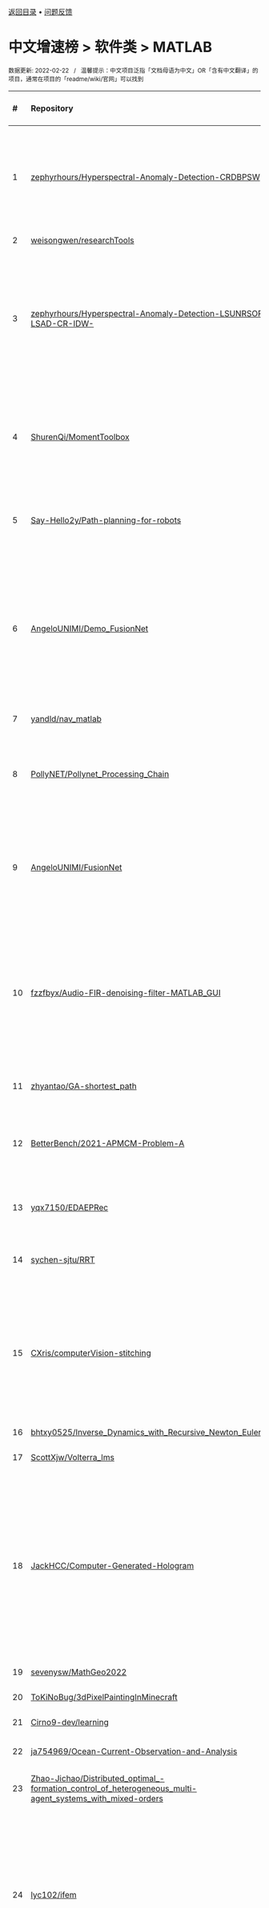 <a href="https://github.com/GrowingGit/GitHub-Chinese-Top-Charts#github中文排行榜">返回目录</a> • <a href="/content/docs/feedback.md">问题反馈</a>

# 中文增速榜 > 软件类 > MATLAB
<sub>数据更新: 2022-02-22&nbsp;&nbsp;&nbsp;/&nbsp;&nbsp;&nbsp;温馨提示：中文项目泛指「文档母语为中文」OR「含有中文翻译」的项目，通常在项目的「readme/wiki/官网」可以找到</sub>

|#|Repository|Description|Stars|Average daily growth|Updated|
|:-|:-|:-|:-|:-|:-|
|1|[zephyrhours/Hyperspectral-Anomaly-Detection-CRDBPSW](https://github.com/zephyrhours/Hyperspectral-Anomaly-Detection-CRDBPSW)|Collaborative representation with background purification and saliency weight for hyperspectral anomaly detection|7|0|2022-01-10|
|2|[weisongwen/researchTools](https://github.com/weisongwen/researchTools)|useful blogs for research|79|0|2022-01-30|
|3|[zephyrhours/Hyperspectral-Anomaly-Detection-LSUNRSORAD-and-LSAD-CR-IDW-](https://github.com/zephyrhours/Hyperspectral-Anomaly-Detection-LSUNRSORAD-and-LSAD-CR-IDW-)|This is the code for the paper nemed  'Anomaly Detection for Hyperspectral Imagery Based on the Regularized Subspace Method and Collaborative Representation'|16|0|2021-09-28|
|4|[ShurenQi/MomentToolbox](https://github.com/ShurenQi/MomentToolbox)|Matlab code for the paper "A survey of orthogonal moments for image representation: Theory, implementation, and evaluation"|13|0|2021-11-25|
|5|[Say-Hello2y/Path-planning-for-robots](https://github.com/Say-Hello2y/Path-planning-for-robots)|use Dijkstra 使用Dijkstra法实现了基于栅格地图的移动机器人路径规划|5|0|2021-12-29|
|6|[AngeloUNIMI/Demo_FusionNet](https://github.com/AngeloUNIMI/Demo_FusionNet)|Demonstration of FusionNet for touchless palmprint and finger texture recognition. Based on the source code for the 2019 IEEE CIVEMSA paper "Touchless palmprint and finger texture recognition: A Deep  ...|9|0|2021-09-06|
|7|[yandld/nav_matlab](https://github.com/yandld/nav_matlab)|基于的matlab导航科学计算库|71|0|2022-02-05|
|8|[PollyNET/Pollynet_Processing_Chain](https://github.com/PollyNET/Pollynet_Processing_Chain)|NRT lidar data processing program for multiwavelength polarization Raman lidar network (PollyNET)|6|0|2022-02-21|
|9|[AngeloUNIMI/FusionNet](https://github.com/AngeloUNIMI/FusionNet)|Source code for the 2019 IEEE CIVEMSA paper "Touchless palmprint and finger texture recognition: A Deep Learning fusion approach"|15|0|2021-09-06|
|10|[fzzfbyx/Audio-FIR-denoising-filter-MATLAB_GUI](https://github.com/fzzfbyx/Audio-FIR-denoising-filter-MATLAB_GUI)|利用MATLAB GUI设计平台，用窗函数法设计FIR数字滤波器，对所给出的含有噪声的声音信号进行数字滤波处理，得到降噪的声音信号，进行时域频域分析，同时分析不同窗函数的效果。|6|0|2021-09-13|
|11|[zhyantao/GA-shortest_path](https://github.com/zhyantao/GA-shortest_path)|遗传算法解决最短路径问题(两个出发点)|5|0|2021-12-25|
|12|[BetterBench/2021-APMCM-Problem-A](https://github.com/BetterBench/2021-APMCM-Problem-A)|2021年亚太地区数学建模赛题A(图像边缘分析与应用) Halcon方案实现、代码、实验数据|4|0|2021-11-30|
|13|[yqx7150/EDAEPRec](https://github.com/yqx7150/EDAEPRec)|Enhanced Denoising Auto-Encoding Priors for Reconstruction |7|0|2022-02-14|
|14|[sychen-sjtu/RRT](https://github.com/sychen-sjtu/RRT)|基于matlab仿真的puma560机械臂RRT路径规划算法|3|0|2021-11-15|
|15|[CXris/computerVision-stitching](https://github.com/CXris/computerVision-stitching)|使用Harris角点检测算法、最小二乘拟合、随机抽样一致算法(RANSAC)以及 HOG 描述符、线性融合等计算机视觉算法，使用Matlab实现将多张图像拼接成一张全景图。|2|0|2021-08-25|
|16|[bhtxy0525/Inverse_Dynamics_with_Recursive_Newton_Euler_Algorithm](https://github.com/bhtxy0525/Inverse_Dynamics_with_Recursive_Newton_Euler_Algorithm)|-|8|0|2021-11-24|
|17|[ScottXjw/Volterra_lms](https://github.com/ScottXjw/Volterra_lms)|Volterra_lms算法|2|0|2021-11-03|
|18|[JackHCC/Computer-Generated-Hologram](https://github.com/JackHCC/Computer-Generated-Hologram)|计算机全息计算与仿真框架【This library introduces the current production process of computer holography, and uses MATLAB and Python to record and reproduce holograms. In the future, I will build a computer hologra ...|3|0|2022-01-14|
|19|[sevenysw/MathGeo2022](https://github.com/sevenysw/MathGeo2022)|-|13|0|2022-02-11|
|20|[ToKiNoBug/3dPixelPaintingInMinecraft](https://github.com/ToKiNoBug/3dPixelPaintingInMinecraft)|在minecraft中生成3d的地图画|19|0|2021-09-24|
|21|[Cirno9-dev/learning](https://github.com/Cirno9-dev/learning)|机器学习|3|0|2021-12-18|
|22|[ja754969/Ocean-Current-Observation-and-Analysis](https://github.com/ja754969/Ocean-Current-Observation-and-Analysis)|洋流觀測分析 class at NTOU. File Station link : |2|0|2021-08-30|
|23|[Zhao-Jichao/Distributed_optimal_-formation_control_of_heterogeneous_multi-agent_systems_with_mixed-orders](https://github.com/Zhao-Jichao/Distributed_optimal_-formation_control_of_heterogeneous_multi-agent_systems_with_mixed-orders)|异构混合阶多智能体系统编队控制的分布式优化|4|0|2021-09-11|
|24|[lyc102/ifem](https://github.com/lyc102/ifem)|iFEM is a MATLAB software package containing robust, efficient, and easy-following codes for the main building blocks of adaptive finite element methods on unstructured simplicial grids in both two an ...|75|0|2022-02-18|
|25|[cmtso/EKI_geophysics_2020](https://github.com/cmtso/EKI_geophysics_2020)|Example MATLAB scripts for running ensemble Kalman inversion for electrical resistivity tomography data to accompany paper.|7|0|2021-10-20|
|26|[MrCaiDev/matlab-experiment](https://github.com/MrCaiDev/matlab-experiment)|程序基础+微积分+数值计算+最优化+随机模拟+椭球寻径。|3|0|2021-12-23|
|27|[zxb17zxb/SLIC](https://github.com/zxb17zxb/SLIC)|一个SLIC算法用于图像分割的matlab实现|3|0|2021-12-07|
|28|[xingchenzhang/VIFB](https://github.com/xingchenzhang/VIFB)|Visible and Infrared Image Fusion Benchmark|159|0|2021-09-27|
|29|[seer-group329/PositionAndPosConnectionOfTheCar](https://github.com/seer-group329/PositionAndPosConnectionOfTheCar)|在已知无人仓储车的起始与目标位姿的条件下，得到三阶连续的曲线路径|5|0|2021-09-18|
|30|[yeyuanxin110/CFOG](https://github.com/yeyuanxin110/CFOG)|-|11|0|2021-11-20|
|31|[yfor1008/saliency_detection](https://github.com/yfor1008/saliency_detection)|显著性检测|5|0|2022-01-23|
|32|[sjtu-jq/Image-registration](https://github.com/sjtu-jq/Image-registration)|Registration for power equipment infrared and visible images|17|0|2022-02-16|
|33|[burning489/2021_autumn_numerical_linear_algebra](https://github.com/burning489/2021_autumn_numerical_linear_algebra)|数值线性代数代码示例|3|0|2021-12-21|
|34|[tjzhang1993/Infrared-image-processing](https://github.com/tjzhang1993/Infrared-image-processing)|用于处理红外热成像得到的图片|2|0|2021-11-29|
|35|[woniuhuli/kdTree](https://github.com/woniuhuli/kdTree)|matlab实现对数据建立kd树，并且实现最近邻搜索|12|0|2021-12-14|
|36|[nanguoyu/Captcha-recognition](https://github.com/nanguoyu/Captcha-recognition)|[CAIA I Lab 5] Captcha recognition implemented by Matlab  [CAIA I Lab 5]数字图像验证码识别 |5|0|2021-12-14|
|37|[libai1943/AGV_Motion_Planning_with_Moving_Obstacles](https://github.com/libai1943/AGV_Motion_Planning_with_Moving_Obstacles)|Real-Time Trajectory Planning for AGV in the Presence of Moving Obstacles: A First-Search-Then-Optimization Approach|28|0|2022-01-24|
|38|[Say-Hello2y/MultiAgentSystem](https://github.com/Say-Hello2y/MultiAgentSystem)|针对基本的一阶二阶多智能体控制，给出了基本 的Matlab仿真|5|0|2022-01-07|
|39|[AirChem/F0AM](https://github.com/AirChem/F0AM)|Framework for 0-D Atmospheric Modeling|34|0|2022-01-20|
|40|[acsamson/ImageFusion-Algorithm](https://github.com/acsamson/ImageFusion-Algorithm)|ImageFusion algorithm, SSIM and PSNR evaluation（常见图像融合算法以及SSIM和PSNR评价|3|0|2021-08-30|
|41|[zephyrhours/Hyperspectral-Change-Detection-Based-on-Multiple-Morphological-Profiles](https://github.com/zephyrhours/Hyperspectral-Change-Detection-Based-on-Multiple-Morphological-Profiles)|Hyperspectral Change Detection Based on Multiple Morphological Profiles|8|0|2021-09-28|
|42|[a839290771/SSVEP-BCI-OpenBCI](https://github.com/a839290771/SSVEP-BCI-OpenBCI)|基于OpenBCI（Bciduino）完成的SSVEP项目，包括刺激器、信号实时传输、以及基于FFT方式的信号处理|4|0|2022-02-11|
|43|[qwe14789cn/radar_tools](https://github.com/qwe14789cn/radar_tools)|信号处理工具箱|103|0|2021-08-31|
|44|[zephyrhours/Hyperspectyral-Change-Detection-TDRD](https://github.com/zephyrhours/Hyperspectyral-Change-Detection-TDRD)|Three-Order Tucker Decomposition and Reconstruction Detector for Unsupervised Hyperspectral Change Detection|7|0|2021-09-15|
|45|[ZhangHongBo2019/Constraint_NSGA-II_Algorithms](https://github.com/ZhangHongBo2019/Constraint_NSGA-II_Algorithms)|这是一个带约束条件的非支配排序遗传算法NSGA-II，解决了一个多目标优化问题|25|0|2021-09-10|
|46|[himynameisfuego/SiTraNo](https://github.com/himynameisfuego/SiTraNo)|A MATLAB app for tonal-transient-noise decomposition of audio signals.|10|0|2021-09-08|
|47|[Silver-Fang/MATLAB-Extension](https://github.com/Silver-Fang/MATLAB-Extension)|埃博拉酱的MATLAB扩展|3|0|2022-02-21|
|48|[WoodyBuendia/HFSS-MATLAB-API](https://github.com/WoodyBuendia/HFSS-MATLAB-API)|HFSS-MATLAB-API is a library toolbox to control Ansoft HFSS from MATLAB using  the HFSS Scripting Interface. This tool provides a set of MATLAB functions to  create 3D objects in HFSS by generating th ...|46|0|2021-09-17|
|49|[scliubit/complex-DnCNN](https://github.com/scliubit/complex-DnCNN)|-|13|0|2022-01-17|
|50|[rodralez/NaveGo](https://github.com/rodralez/NaveGo)|NaveGo: an open-source MATLAB/GNU Octave toolbox for processing integrated navigation systems and performing inertial sensors analysis.|384|0|2022-02-17|
|51|[wangweike123/Smooth-trajectory-splicing-based-on-Bezier-curve](https://github.com/wangweike123/Smooth-trajectory-splicing-based-on-Bezier-curve)|使用贝塞尔曲线，通过合理选取控制点使轨迹在拼接点处曲率连续|5|0|2021-09-06|
|52|[fuzhiqiang1230/DLRRPD](https://github.com/fuzhiqiang1230/DLRRPD)|This repository is used for sharing the source code of Double low-rank representation with projection distance penalty for clustering|9|0|2022-01-26|
|53|[Magica-Chen/zhihu_writing](https://github.com/Magica-Chen/zhihu_writing)|Some simple codes for zhihu column writing: 高斯世界下的Machine Learning|3|0|2021-12-26|
|54|[WeisongZhao/Sparse-SIM](https://github.com/WeisongZhao/Sparse-SIM)|Official MATLAB implementation of the "Sparse deconvolution" -v1.0.3|27|0|2021-12-31|
|55|[AomanHao/Matlab-Image-Dehaze-Enhance](https://github.com/AomanHao/Matlab-Image-Dehaze-Enhance)|图像去雾、图像增强、灰度直方图均衡化等|43|0|2021-10-23|
|56|[YaoGengqi/Image_Metrics](https://github.com/YaoGengqi/Image_Metrics)|用于测试图像的各类指标。|5|0|2021-12-29|
|57|[DietCokewithSugar/undamage-blood-glucose](https://github.com/DietCokewithSugar/undamage-blood-glucose)|基于改进深度回归网络的无创血糖检测算法|2|0|2021-12-02|
|58|[mingsongli/acycle](https://github.com/mingsongli/acycle)|Acycle: Time-series analysis software for research and education|54|0|2021-12-12|
|59|[heihei2122/mag_cuboid](https://github.com/heihei2122/mag_cuboid)|a gui or app based matlab to calculate B  force stiffness  矩形磁体的计算|3|0|2021-11-20|
|60|[NOCIONS/letswave6](https://github.com/NOCIONS/letswave6)|Letswave 6 - Matlab EEG signal processing toolbox |44|0|2021-08-23|
|61|[JackHCC/Routing-Algorithm](https://github.com/JackHCC/Routing-Algorithm)|MATLAB实现路由算法基本原理（内附报告）[MATLAB realizes the basic principle of routing algorithm - mathematics experiment work (with report)]|10|0|2021-12-15|
|62|[fzzfbyx/CFAR-radar-algorithm_MATLAB_GUI](https://github.com/fzzfbyx/CFAR-radar-algorithm_MATLAB_GUI)|利用MATLAB GUI设计平台，设计多算法雷达一维恒虚警检测CFAR可视化界面，通过选择噪声类型、目标类型、算法类型，手动输入相关参数，可视化显示噪声波形与目标检测的回波-检测门限波形图。|7|0|2021-09-13|
|63|[liuziwei7/fashion-landmarks](https://github.com/liuziwei7/fashion-landmarks)|Fashion Landmark Detection in the Wild|328|0|2021-10-09|
|64|[intLyc/MTO-Platform](https://github.com/intLyc/MTO-Platform)|Multi-Task Optimization Platform 多任务优化平台|15|0|2022-02-21|
|65|[mingli-ai/FaVeST](https://github.com/mingli-ai/FaVeST)|Fast Vector Spherical Harmonic Transforms|11|0|2021-10-13|
|66|[chdilo/BadAppleOSC](https://github.com/chdilo/BadAppleOSC)|在示波器上播放Bad Apple!!|11|0|2022-02-12|
|67|[cggos/opt_matlab](https://github.com/cggos/opt_matlab)|最优化方法及其MATLAB实现 源代码|10|0|2021-10-07|

<div align="center">
    <p><sub>↓ -- 感谢读者 -- ↓</sub></p>
    榜单持续更新，如有帮助请加星收藏，方便后续浏览，感谢你的支持！
</div>

<br/>

<div align="center"><a href="https://github.com/GrowingGit/GitHub-Chinese-Top-Charts#github中文排行榜">返回目录</a> • <a href="/content/docs/feedback.md">问题反馈</a></div>
